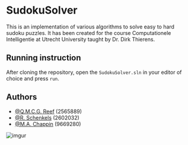 # SudokuSolver
This is an implementation of various algorithms to solve easy to hard sudoku puzzles. It has been created for the course Computationele Intelligentie at Utrecht University taught by Dr. Dirk Thierens.


## Running instruction

After cloning the repository, open the `SudokuSolver.sln` in your editor of choice and press `run`.

    
## Authors

- [@Q.M.C.G. Reef](https://github.com/QuinReef) (2565889)
- [@R. Schenkels](https://github.com/iRobSch) (2602032)
- [@M.A. Chappin](https://github.com/Jitrid) (9669280)

![imgur](https://i.imgur.com/02PsNpN.png)
